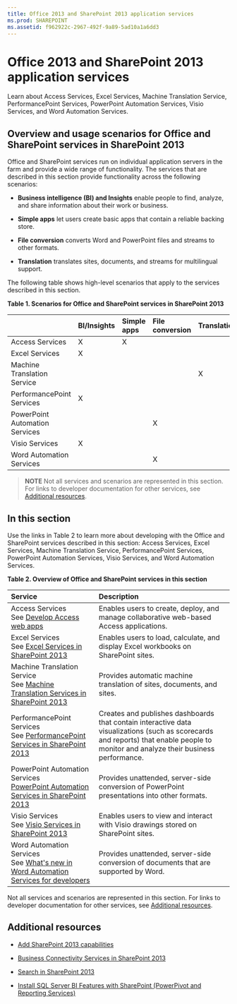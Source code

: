 ```yaml
---
title: Office 2013 and SharePoint 2013 application services
ms.prod: SHAREPOINT
ms.assetid: f962922c-2967-492f-9a89-5ad10a1a6dd3
---
```



# Office 2013 and SharePoint 2013 application services
Learn about Access Services, Excel Services, Machine Translation Service, PerformancePoint Services, PowerPoint Automation Services, Visio Services, and Word Automation Services.
## Overview and usage scenarios for Office and SharePoint services in SharePoint 2013
<a name="bkmk_servicesOverview"> </a>

Office and SharePoint services run on individual application servers in the farm and provide a wide range of functionality. The services that are described in this section provide functionality across the following scenarios:
  
    
    

- **Business intelligence (BI) and Insights** enable people to find, analyze, and share information about their work or business.
    
  
- **Simple apps** let users create basic apps that contain a reliable backing store.
    
  
- **File conversion** converts Word and PowerPoint files and streams to other formats.
    
  
- **Translation** translates sites, documents, and streams for multilingual support.
    
  
The following table shows high-level scenarios that apply to the services described in this section.
  
    
    

**Table 1. Scenarios for Office and SharePoint services in SharePoint 2013**


||**BI/Insights**|**Simple apps**|**File conversion**|**Translation**|
|:-----|:-----|:-----|:-----|:-----|
|Access Services  <br/> |X  <br/> |X  <br/> |||
|Excel Services  <br/> |X  <br/> ||||
|Machine Translation Service  <br/> ||||X  <br/> |
|PerformancePoint Services  <br/> |X  <br/> ||||
|PowerPoint Automation Services  <br/> |||X  <br/> ||
|Visio Services  <br/> |X  <br/> ||||
|Word Automation Services  <br/> |||X  <br/> ||
   

> **NOTE**
> Not all services and scenarios are represented in this section. For links to developer documentation for other services, see  [Additional resources](#bkmk_Resources). 
  
    
    


## In this section
<a name="bkmk_inThisSection"> </a>

Use the links in Table 2 to learn more about developing with the Office and SharePoint services described in this section: Access Services, Excel Services, Machine Translation Service, PerformancePoint Services, PowerPoint Automation Services, Visio Services, and Word Automation Services. 
  
    
    

**Table 2. Overview of Office and SharePoint services in this section**


|**Service**|**Description**|
|:-----|:-----|
|Access Services  <br/> See  [Develop Access web apps](develop-access-web-apps.md) <br/> |Enables users to create, deploy, and manage collaborative web-based Access applications.  <br/> |
|Excel Services  <br/> See  [Excel Services in SharePoint 2013](excel-services-in-sharepoint-2013.md) <br/> |Enables users to load, calculate, and display Excel workbooks on SharePoint sites.  <br/> |
|Machine Translation Service  <br/> See  [Machine Translation Services in SharePoint 2013](machine-translation-services-in-sharepoint-2013.md) <br/> |Provides automatic machine translation of sites, documents, and sites.  <br/> |
|PerformancePoint Services  <br/> See  [PerformancePoint Services in SharePoint 2013](performancepoint-services-in-sharepoint-2013.md) <br/> |Creates and publishes dashboards that contain interactive data visualizations (such as scorecards and reports) that enable people to monitor and analyze their business performance.  <br/> |
|PowerPoint Automation Services  <br/>  [PowerPoint Automation Services in SharePoint 2013](powerpoint-automation-services-in-sharepoint-2013.md) <br/> |Provides unattended, server-side conversion of PowerPoint presentations into other formats.  <br/> |
|Visio Services  <br/> See  [Visio Services in SharePoint 2013](visio-services-in-sharepoint-2013.md) <br/> |Enables users to view and interact with Visio drawings stored on SharePoint sites.  <br/> |
|Word Automation Services  <br/> See  [What's new in Word Automation Services for developers](what-s-new-in-word-automation-services-for-developers.md) <br/> |Provides unattended, server-side conversion of documents that are supported by Word.  <br/> |
   
Not all services and scenarios are represented in this section. For links to developer documentation for other services, see  [Additional resources](#bkmk_Resources).
  
    
    

## Additional resources
<a name="bkmk_Resources"> </a>


-  [Add SharePoint 2013 capabilities](add-sharepoint-2013-capabilities.md)
    
  
-  [Business Connectivity Services in SharePoint 2013](business-connectivity-services-in-sharepoint-2013.md)
    
  
-  [Search in SharePoint 2013](search-in-sharepoint-2013.md)
    
  
-  [Install SQL Server BI Features with SharePoint (PowerPivot and Reporting Services)](http://msdn.microsoft.com/en-us/library/hh231671)
    
  

